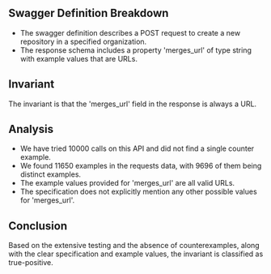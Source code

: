 ## Swagger Definition Breakdown
- The swagger definition describes a POST request to create a new repository in a specified organization.
- The response schema includes a property 'merges_url' of type string with example values that are URLs.

## Invariant
The invariant is that the 'merges_url' field in the response is always a URL.

## Analysis
- We have tried 10000 calls on this API and did not find a single counter example.
- We found 11650 examples in the requests data, with 9696 of them being distinct examples.
- The example values provided for 'merges_url' are all valid URLs.
- The specification does not explicitly mention any other possible values for 'merges_url'.

## Conclusion
Based on the extensive testing and the absence of counterexamples, along with the clear specification and example values, the invariant is classified as true-positive.
